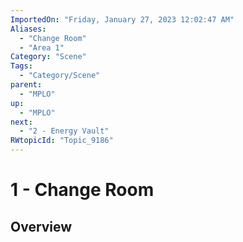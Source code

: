 ```yaml
---
ImportedOn: "Friday, January 27, 2023 12:02:47 AM"
Aliases:
  - "Change Room"
  - "Area 1"
Category: "Scene"
Tags:
  - "Category/Scene"
parent:
  - "MPLO"
up:
  - "MPLO"
next:
  - "2 - Energy Vault"
RWtopicId: "Topic_9186"
---
```

# 1 - Change Room
## Overview
